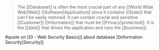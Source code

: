 > The [[Database]] is often the most crucial part of any [[World Wide Web|Web]] [[Software|Application]] since it contains [[State]] that can't be easily restored. It can contain crucial and sensitive [[Customer]] [[Information]] that must be [[Privacy|protected]]. It is the [[data]] that drives the application and runs the [[business]].

#quote on [[0 - Web Security Basics]] about database [[Information Security|Security]]